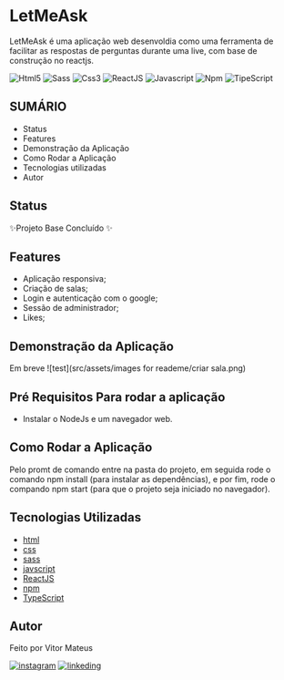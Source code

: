 # LetMeAsk
LetMeAsk é uma aplicação web desenvoldia como uma ferramenta de facilitar as respostas de perguntas durante uma live, com base de construção no reactjs.

![Html5](https://img.shields.io/badge/HTML5-E34F26?style=for-the-badge&logo=html5&logoColor=white) ![Sass](https://img.shields.io/badge/Sass-CC6699?style=for-the-badge&logo=sass&logoColor=white) ![Css3](https://img.shields.io/badge/CSS3-1572B6?style=for-the-badge&logo=css3&logoColor=white) ![ReactJS](https://img.shields.io/badge/React-20232A?style=for-the-badge&logo=react&logoColor=61DAFB) ![Javascript](https://img.shields.io/badge/JavaScript-F7DF1E?style=for-the-badge&logo=javascript&logoColor=black) ![Npm](https://img.shields.io/badge/npm-CB3837?style=for-the-badge&logo=npm&logoColor=white) ![TipeScript](https://img.shields.io/npm/types/typescript?style=for-the-badge)

## SUMÁRIO

- Status
- Features
- Demonstração da Aplicação
- Como Rodar a Aplicação
- Tecnologias utilizadas
- Autor

## Status

✨Projeto Base Concluído ✨

## Features

- Aplicação responsiva;
- Criação de salas;
- Login e autenticação com o google;
- Sessão de administrador;
- Likes;

## Demonstração da Aplicação

Em breve
![test](src/assets/images for reademe/criar sala.png)
  
## Pré Requisitos Para rodar a aplicação 
- Instalar o NodeJs e um navegador web.

## Como Rodar a Aplicação
Pelo promt de comando entre na pasta do projeto, em seguida rode o comando npm install (para instalar as dependências), e por fim, rode o compando npm start (para que o projeto seja iniciado no navegador).

## Tecnologias Utilizadas

- [html](https://developer.mozilla.org/pt-BR/docs/Web/HTML)
- [css](https://developer.mozilla.org/pt-BR/docs/Web/CSS)
- [sass](https://sass-lang.com/documentation)
- [javscript](https://developer.mozilla.org/pt-BR/docs/Web/JavaScript)
- [ReactJS](https://pt-br.reactjs.org/)
- [npm](https://docs.npmjs.com/)
- [TypeScript](https://www.typescriptlang.org/docs/)

## Autor
Feito por Vitor Mateus

[![instagram](https://img.shields.io/badge/Instagram-E4405F?style=for-the-badge&logo=instagram&logoColor=white)](https://www.instagram.com/vitor_dev_/) [![linkeding](https://img.shields.io/badge/LinkedIn-0077B5?style=for-the-badge&logo=linkedin&logoColor=white)](https://www.linkedin.com/in/vitor-mateus-2a42461a2/)

